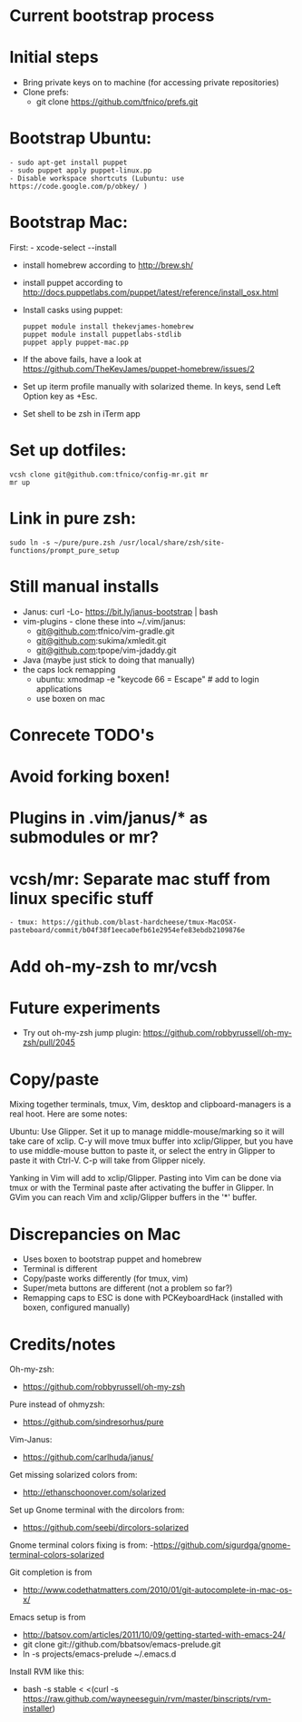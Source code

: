 Current bootstrap process
=========================

# Initial steps

* Bring private keys on to machine (for accessing private repositories)
* Clone prefs:
    - git clone https://github.com/tfnico/prefs.git

# Bootstrap Ubuntu:
    - sudo apt-get install puppet
    - sudo puppet apply puppet-linux.pp
    - Disable workspace shortcuts (Lubuntu: use https://code.google.com/p/obkey/ )

# Bootstrap Mac:

First:
    - xcode-select --install

* install homebrew according to http://brew.sh/
* install puppet according to http://docs.puppetlabs.com/puppet/latest/reference/install_osx.html
* Install casks using puppet:

      puppet module install thekevjames-homebrew
      puppet module install puppetlabs-stdlib
      puppet apply puppet-mac.pp

* If the above fails, have a look at https://github.com/TheKevJames/puppet-homebrew/issues/2
* Set up iterm profile manually with solarized theme. In keys, send Left Option key as +Esc.
* Set shell to be zsh in iTerm app
# Set up dotfiles:

    vcsh clone git@github.com:tfnico/config-mr.git mr
    mr up

# Link in pure zsh:

    sudo ln -s ~/pure/pure.zsh /usr/local/share/zsh/site-functions/prompt_pure_setup

Still manual installs
=====================
- Janus: curl -Lo- https://bit.ly/janus-bootstrap | bash
- vim-plugins - clone these into ~/.vim/janus:
    - git@github.com:tfnico/vim-gradle.git
    - git@github.com:sukima/xmledit.git
    - git@github.com:tpope/vim-jdaddy.git
- Java (maybe just stick to doing that manually)
- the caps lock remapping
    - ubuntu: xmodmap -e "keycode 66 = Escape" # add to login applications
    - use boxen on mac

Conrecete TODO's
================
# Avoid forking boxen!
# Plugins in .vim/janus/* as submodules or mr?
# vcsh/mr: Separate mac stuff from linux specific stuff
    - tmux: https://github.com/blast-hardcheese/tmux-MacOSX-pasteboard/commit/b04f38f1eeca0efb61e2954efe83ebdb2109876e
# Add oh-my-zsh to mr/vcsh

Future experiments
==================
- Try out oh-my-zsh jump plugin: https://github.com/robbyrussell/oh-my-zsh/pull/2045

Copy/paste
==========
Mixing together terminals, tmux, Vim, desktop and clipboard-managers is
a real hoot. Here are some notes:

Ubuntu: Use Glipper. Set it up to manage middle-mouse/marking so it will
take care of xclip. C-y will move tmux buffer into xclip/Glipper, but
you have to use middle-mouse button to paste it, or select the entry in
Glipper to paste it with Ctrl-V. C-p will take from Glipper nicely.

Yanking in Vim will add to xclip/Glipper. Pasting into Vim can be done via
tmux or with the Terminal paste after activating the buffer in Glipper.
In GVim you can reach Vim and xclip/Glipper buffers in the '*'
buffer.

Discrepancies on Mac
====================
- Uses boxen to bootstrap puppet and homebrew
- Terminal is different
- Copy/paste works differently (for tmux, vim)
- Super/meta buttons are different (not a problem so far?)
- Remapping caps to ESC is done with PCKeyboardHack (installed with boxen, configured manually)


Credits/notes
=============
Oh-my-zsh:
- https://github.com/robbyrussell/oh-my-zsh

Pure instead of ohmyzsh:
- https://github.com/sindresorhus/pure

Vim-Janus:
- https://github.com/carlhuda/janus/


Get missing solarized colors from:
- http://ethanschoonover.com/solarized

Set up Gnome terminal with the dircolors from:
- https://github.com/seebi/dircolors-solarized

Gnome terminal colors fixing is from:
-https://github.com/sigurdga/gnome-terminal-colors-solarized

Git completion is from
- http://www.codethatmatters.com/2010/01/git-autocomplete-in-mac-os-x/

Emacs setup is from
- http://batsov.com/articles/2011/10/09/getting-started-with-emacs-24/
- git clone git://github.com/bbatsov/emacs-prelude.git
- ln -s projects/emacs-prelude ~/.emacs.d

Install RVM like this:
- bash -s stable < <(curl -s https://raw.github.com/wayneeseguin/rvm/master/binscripts/rvm-installer)
 
